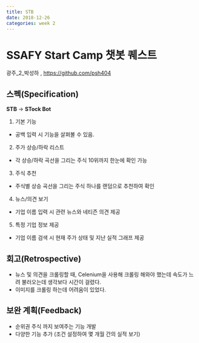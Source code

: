 ```yaml
---
title: STB
date: 2018-12-26
categories: week 2
---
```


# SSAFY Start Camp 챗봇 퀘스트

광주_2_박성하 , https://github.com/psh404

## 스펙(Specification)

**STB** -> **STock Bot**
1. 기본 기능
  + 공백 입력 시 기능을 살펴볼 수 있음.
2. 주가 상승/하락 리스트
  + 각 상승/하락 곡선을 그리는 주식 10위까지 한눈에 확인 가능 
3. 주식 추천
  + 주식별 상승 곡선을 그리는 주식 하나를 랜덤으로 추천하여 확인
4. 뉴스/의견 보기
  + 기업 이름 입력 시 관련 뉴스와 네티즌 의견 제공
5. 특정 기업 정보 제공
  + 기업 이름 검색 시 현재 주가 상태 및 지난 실적 그래프 제공


## 회고(Retrospective)

+ 뉴스 및 의견을 크롤링할 때, Celenium을 사용해 크롤링 해와야 했는데 속도가 느려 불러오는데 생각보다 시간이 걸렸다.
+ 이미지를 크롤링 하는데 어려움이 있었다.

## 보완 계획(Feedback)

+ 순위권 주식 까지 보여주는 기능 개발
+ 다양한 기능 추가 (조건 설정하여 몇 개월 간의 실적 보기)
